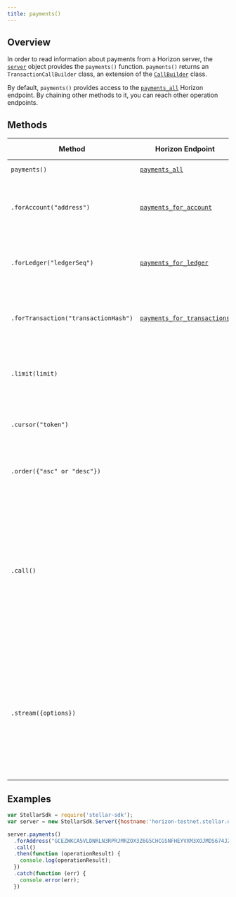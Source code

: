 ```yaml
---
title: payments()
---
```


## Overview

In order to read information about payments from a Horizon server, the [`server`](./server.md) object provides the `payments()` function. `payments()` returns an `TransactionCallBuilder` class, an extension of the [`CallBuilder`](./call_builder.md) class.

By default, `payments()` provides access to the [`payments_all`](https://stellar.org/developers/horizon/reference/payments-all/) Horizon endpoint.  By chaining other methods to it, you can reach other operation endpoints.

## Methods

| Method | Horizon Endpoint | Param Type | Description |
| --- | --- | --- | --- |
| `payments()` | [`payments_all`](https://stellar.org/developers/horizon/reference/payments-all/) |  | Access all payments.
| `.forAccount("address")` | [`payments_for_account`](https://stellar.org/developers/horizon/reference/payments-for-account/) | `string` | Pass in the address of a particular account to access its payments.|
| `.forLedger("ledgerSeq")` | [`payments_for_ledger`](https://stellar.org/developers/horizon/reference/payments-for-ledger/) | `string` | Pass in the sequence of a particular ledger to access its payments. |
| `.forTransaction("transactionHash")` | [`payments_for_transactions`](https://stellar.org/developers/horizon/reference/payments-for-transactions/) | `string` |  Pass in the hash of a particular transaction to access its payments. |
| `.limit(limit)` | | `integer` | Limits the number of returned resources to the given `limit`.|
| `.cursor("token")` | | `string` | Return only resources after the given paging token. |
| `.order({"asc" or "desc"})` | | `string` |  Order the returned collection in "asc" or "desc" order. |
| `.call()` | | | Triggers a HTTP Request to the Horizon server based on the builder's current configuration.  Returns a `Promise` that resolves to the server's response.  For more on `Promise`, see [these docs](https://developer.mozilla.org/en-US/docs/Web/JavaScript/Reference/Global_Objects/Promise).|
| `.stream({options})` | | object of [properties](https://developer.mozilla.org/en-US/docs/Web/API/EventSource#Properties) | Creates an `EventSource` that listens for incoming messages from the server.  URL based on builder's current configuration.  For more on `EventSource`, see [these docs](https://developer.mozilla.org/en-US/docs/Web/API/EventSource). |


## Examples

```js
var StellarSdk = require('stellar-sdk');
var server = new StellarSdk.Server({hostname:'horizon-testnet.stellar.org', secure:true, port:443});

server.payments()
  .forAddress("GCEZWKCA5VLDNRLN3RPRJMRZOX3Z6G5CHCGSNFHEYVXM3XOJMDS674JZ")
  .call()
  .then(function (operationResult) {
    console.log(operationResult);
  })
  .catch(function (err) {
    console.error(err);
  })
```
